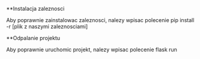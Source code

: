 **Instalacja zaleznosci

Aby poprawnie zainstalowac zaleznosci, nalezy wpisac polecenie
	pip install -r [plik z naszymi zaleznosciami]

**Odpalanie projektu

Aby poprawnie uruchomic projekt, nalezy wpisac polecenie
	flask run
